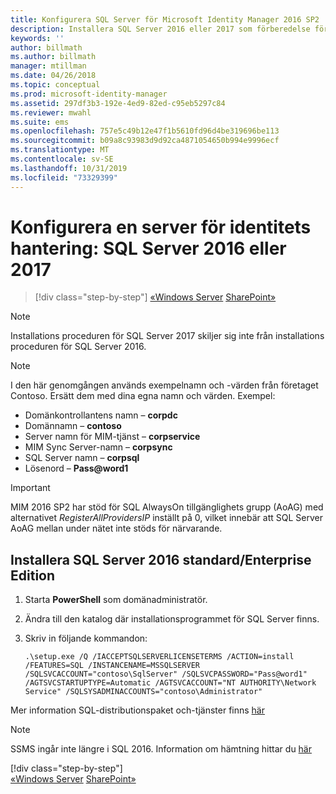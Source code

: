 ```yaml
---
title: Konfigurera SQL Server för Microsoft Identity Manager 2016 SP2 | Microsoft Docs
description: Installera SQL Server 2016 eller 2017 som förberedelse för installationen av MIM 2016.
keywords: ''
author: billmath
ms.author: billmath
manager: mtillman
ms.date: 04/26/2018
ms.topic: conceptual
ms.prod: microsoft-identity-manager
ms.assetid: 297df3b3-192e-4ed9-82ed-c95eb5297c84
ms.reviewer: mwahl
ms.suite: ems
ms.openlocfilehash: 757e5c49b12e47f1b5610fd96d4be319696be113
ms.sourcegitcommit: b09a8c93983d9d92ca4871054650b994e9996ecf
ms.translationtype: MT
ms.contentlocale: sv-SE
ms.lasthandoff: 10/31/2019
ms.locfileid: "73329399"
---
```

# <a name="set-up-an-identity-management-server-sql-server-2016-or-2017"></a>Konfigurera en server för identitets hantering: SQL Server 2016 eller 2017

> [!div class="step-by-step"]
> [«Windows Server](prepare-server-ws2016.md)
> [SharePoint»](prepare-server-sharepoint.md)
> 

> [!NOTE]
Installations proceduren för SQL Server 2017 skiljer sig inte från installations proceduren för SQL Server 2016.

> [!NOTE]
> I den här genomgången används exempelnamn och -värden från företaget Contoso. Ersätt dem med dina egna namn och värden. Exempel:
> - Domänkontrollantens namn – **corpdc**
> - Domännamn – **contoso**
> - Server namn för MIM-tjänst – **corpservice**
> - MIM Sync Server-namn – **corpsync**
> - SQL Server namn – **corpsql**
> - Lösenord – <strong>Pass@word1</strong>

> [!IMPORTANT]
MIM 2016 SP2 har stöd för SQL AlwaysOn tillgänglighets grupp (AoAG) med alternativet *RegisterAllProvidersIP* inställt på 0, vilket innebär att SQL Server AoAG mellan under nätet inte stöds för närvarande.

## <a name="install-sql-server-2016-standardenterprise-edition"></a>Installera **SQL Server 2016 standard/Enterprise Edition**

1. Starta **PowerShell** som domänadministratör.

2. Ändra till den katalog där installationsprogrammet för SQL Server finns.

3. Skriv in följande kommandon:

    ```
    .\setup.exe /Q /IACCEPTSQLSERVERLICENSETERMS /ACTION=install /FEATURES=SQL /INSTANCENAME=MSSQLSERVER /SQLSVCACCOUNT="contoso\SqlServer" /SQLSVCPASSWORD="Pass@word1"   /AGTSVCSTARTUPTYPE=Automatic /AGTSVCACCOUNT="NT AUTHORITY\Network Service" /SQLSYSADMINACCOUNTS="contoso\Administrator"
    ```
    
Mer information SQL-distributionspaket och-tjänster finns [här](https://docs.microsoft.com/sql/database-engine/configure-windows/configure-windows-service-accounts-and-permissions?view=sql-server-2017)

> [!NOTE]
> SSMS ingår inte längre i SQL 2016. Information om hämtning hittar du [här](https://docs.microsoft.com/sql/ssms/download-sql-server-management-studio-ssms?view=sql-server-2017)
> 
> [!div class="step-by-step"]  
> [«Windows Server](prepare-server-ws2016.md)
> [SharePoint»](prepare-server-sharepoint.md)

